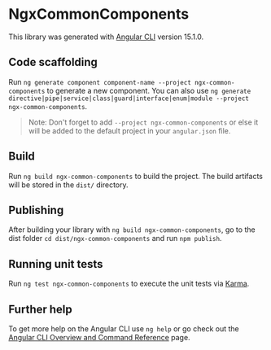 # NgxCommonComponents

This library was generated with [Angular CLI](https://github.com/angular/angular-cli) version 15.1.0.

## Code scaffolding

Run `ng generate component component-name --project ngx-common-components` to generate a new component. You can also use `ng generate directive|pipe|service|class|guard|interface|enum|module --project ngx-common-components`.
> Note: Don't forget to add `--project ngx-common-components` or else it will be added to the default project in your `angular.json` file. 

## Build

Run `ng build ngx-common-components` to build the project. The build artifacts will be stored in the `dist/` directory.

## Publishing

After building your library with `ng build ngx-common-components`, go to the dist folder `cd dist/ngx-common-components` and run `npm publish`.

## Running unit tests

Run `ng test ngx-common-components` to execute the unit tests via [Karma](https://karma-runner.github.io).

## Further help

To get more help on the Angular CLI use `ng help` or go check out the [Angular CLI Overview and Command Reference](https://angular.io/cli) page.
